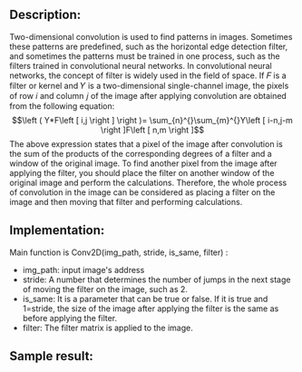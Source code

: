 ## Description:
Two-dimensional convolution is used to find patterns in images. Sometimes these patterns are predefined, such as the horizontal edge detection filter, and sometimes the patterns must be trained in one process, such as the filters trained in convolutional neural networks. In convolutional neural networks, the concept of filter is widely used in the field of space. If 𝐹 is a filter or kernel and 𝑌 is a two-dimensional single-channel image, the pixels of row 𝑖 and column 𝑗 of the image after applying convolution are obtained from the following equation:
$$\left ( Y*F\left [ i,j \right ] \right )= \sum_{n}^{}\sum_{m}^{}Y\left [ i-n,j-m \right ]F\left [ n,m \right ]$$
The above expression states that a pixel of the image after convolution is the sum of the products of the corresponding degrees of a filter and a window of the original image. To find another pixel from the image after applying the filter, you should place the filter on another window of the original image and perform the calculations. Therefore, the whole process of convolution in the image can be considered as placing a filter on the image and then moving that filter and performing calculations.

## Implementation:
Main function is Conv2D(img_path, stride, is_same, filter) :
- img_path: input image's address
- stride: A number that determines the number of jumps in the next stage of moving the filter on the image, such as 2.
- is_same: It is a parameter that can be true or false. If it is true and 1=stride, the size of the image after applying the filter is the same as before applying the filter.
- filter: The filter matrix is applied to the image.

## Sample result:
